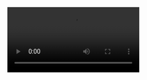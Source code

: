 <div class="embed-responsive embed-responsive-16by9"><video type="video/mp4" loop="loop" controls="controls" src="/assets/why-join/voting-custodians.mp4"/></div>